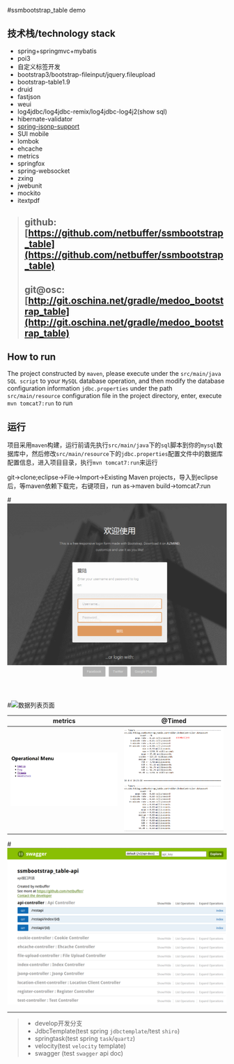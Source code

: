 #ssmbootstrap_table demo

## 技术栈/technology stack
* spring+springmvc+mybatis
* poi3
* 自定义标签开发
* bootstrap3/bootstrap-fileinput/jquery.fileupload
* bootstrap-table1.9
* druid
* fastjson
* weui
* log4jdbc/log4jdbc-remix/log4jdbc-log4j2(show sql)
* hibernate-validator
* [spring-jsonp-support](https://github.com/bhagyas/spring-jsonp-support)
* SUI mobile
* lombok
* ehcache
* metrics
* springfox
* spring-websocket
* zxing
* jwebunit
* mockito
* itextpdf

> ## github:[https://github.com/netbuffer/ssmbootstrap_table](https://github.com/netbuffer/ssmbootstrap_table)
> ## git@osc:[http://git.oschina.net/gradle/medoo_bootstrap_table](http://git.oschina.net/gradle/medoo_bootstrap_table)

## How to run
The project constructed by `maven`, please execute under the `src/main/java` `SQL script` to your `MySQL` database operation, and then modify the database configuration information `jdbc.properties` under the path `src/main/resource` configuration file in the project directory, enter, execute `mvn tomcat7:run` to run

## 运行
项目采用`maven`构建，运行前请先执行`src/main/java`下的`sql`脚本到你的`mysql`数据库中，然后修改`src/main/resource`下的`jdbc.properties`配置文件中的数据库配置信息，进入项目目录，执行`mvn tomcat7:run`来运行

git->clone;eclipse->File->Import->Existing Maven projects，导入到eclipse后，等maven依赖下载完，右键项目，run as->maven build->tomcat7:run

#![demo](src/main/webapp/image/demo.gif)

#![数据列表页面](src/main/webapp/image/sys2.png)

metrics | @Timed
---|---
![metrics-servlet](src/main/webapp/image/metrics.png) | ![metrics-servlet](src/main/webapp/image/@Timed.png)


#![springfox](src/main/webapp/image/swagger.png)

---
> 
>   * develop开发分支
>	* JdbcTemplate(test spring `jdbctemplate`/test `shiro`)
>	* springtask(test spring `task`/`quartz`)
>	* velocity(test `velocity` template)
>	* swagger (test `swagger` api doc)
